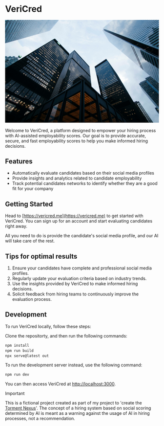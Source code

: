 
# VeriCred

<!-- Image -->
![VeriCred](/public/office.jpg)

Welcome to VeriCred, a platform designed to empower your hiring process with AI-assisted employability scores. Our goal is to provide accurate, secure, and fast employability scores to help you make informed hiring decisions.

## Features

- Automatically evaluate candidates based on their social media profiles
- Provide insights and analytics related to candidate employability
- Track potential candidates networks to identify whether they are a good fit for your company

## Getting Started

Head to [https://vericred.me](https://vericred.me) to get started with VeriCred. You can sign up for an account and start evaluating candidates right away.

All you need to do is provide the candidate's social media profile, and our AI will take care of the rest.

## Tips for optimal results

1. Ensure your candidates have complete and professional social media profiles.
2. Regularly update your evaluation criteria based on industry trends.
3. Use the insights provided by VeriCred to make informed hiring decisions.
4. Solicit feedback from hiring teams to continuously improve the evaluation process.

## Development

To run VeriCred locally, follow these steps:

Clone the repositorty, and then run the following commands:

```bash
npm install
npm run build
npx serve@latest out
```

To run the development server instead, use the following command:

```bash
npm run dev
```

You can then access VeriCred at [http://localhost:3000](http://localhost:3000).

> [!IMPORTANT]
> This is a fictional project created as part of my project to 'create the [Torment Nexus](https://x.com/AlexBlechman/status/1457842724128833538?lang=en)'. The concept of a hiring system based on social scoring determined by AI is meant as a warning against the usage of AI in hiring processes, not a recommendation.

